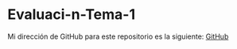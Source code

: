 # Evaluaci-n-Tema-1
 Mi dirección de GitHub para este repositorio es la siguiente: [GitHub](https://github.com/andmansim/Parcial-del-8.git)
